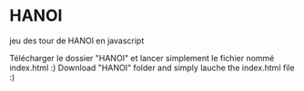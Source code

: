 # HANOI
jeu des tour de HANOI en javascript

Télécharger le dossier "HANOI" et lancer simplement le fichier nommé index.html :)
Download "HANOI" folder and simply lauche the index.html file :)
